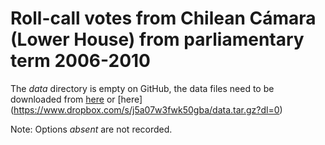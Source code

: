 # Roll-call votes from Chilean Cámara (Lower House) from parliamentary term 2006-2010

The *data* directory is empty on GitHub, the data files need to be downloaded from [here](http://www.mediafire.com/download/upkrk8fkofjr1w1/data.tar.gz) or [here] (https://www.dropbox.com/s/j5a07w3fwk50gba/data.tar.gz?dl=0)

Note: Options *absent* are not recorded.
